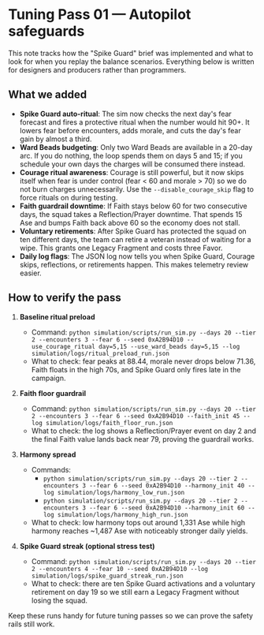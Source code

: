 # Tuning Pass 01 — Autopilot safeguards

This note tracks how the "Spike Guard" brief was implemented and what to look for when you replay
the balance scenarios. Everything below is written for designers and producers rather than
programmers.

## What we added

- **Spike Guard auto-ritual**: The sim now checks the next day's fear forecast and fires a protective
  ritual when the number would hit 90+. It lowers fear before encounters, adds morale, and cuts the
  day's fear gain by almost a third.
- **Ward Beads budgeting**: Only two Ward Beads are available in a 20-day arc. If you do nothing,
  the loop spends them on days 5 and 15; if you schedule your own days the charges will be consumed
  there instead.
- **Courage ritual awareness**: Courage is still powerful, but it now skips itself when fear is under
  control (fear < 60 and morale > 70) so we do not burn charges unnecessarily. Use the
  `--disable_courage_skip` flag to force rituals on during testing.
- **Faith guardrail downtime**: If Faith stays below 60 for two consecutive days, the squad takes a
  Reflection/Prayer downtime. That spends 15 Ase and bumps Faith back above 60 so the economy does
  not stall.
- **Voluntary retirements**: After Spike Guard has protected the squad on ten different days, the
  team can retire a veteran instead of waiting for a wipe. This grants one Legacy Fragment and costs
  three Favor.
- **Daily log flags**: The JSON log now tells you when Spike Guard, Courage skips, reflections, or
  retirements happen. This makes telemetry review easier.

## How to verify the pass

1. **Baseline ritual preload**
   - Command: `python simulation/scripts/run_sim.py --days 20 --tier 2 --encounters 3 --fear 6 --seed 0xA2B94D10 --use_courage_ritual day=5,15 --use_ward_beads day=5,15 --log simulation/logs/ritual_preload_run.json`
   - What to check: fear peaks at 88.44, morale never drops below 71.36, Faith floats in the high
     70s, and Spike Guard only fires late in the campaign.

2. **Faith floor guardrail**
   - Command: `python simulation/scripts/run_sim.py --days 20 --tier 2 --encounters 3 --fear 6 --seed 0xA2B94D10 --faith_init 45 --log simulation/logs/faith_floor_run.json`
   - What to check: the log shows a Reflection/Prayer event on day 2 and the final Faith value lands
     back near 79, proving the guardrail works.

3. **Harmony spread**
   - Commands:
     - `python simulation/scripts/run_sim.py --days 20 --tier 2 --encounters 3 --fear 6 --seed 0xA2B94D10 --harmony_init 40 --log simulation/logs/harmony_low_run.json`
     - `python simulation/scripts/run_sim.py --days 20 --tier 2 --encounters 3 --fear 6 --seed 0xA2B94D10 --harmony_init 60 --log simulation/logs/harmony_high_run.json`
   - What to check: low harmony tops out around 1,331 Ase while high harmony reaches ~1,487 Ase with
     noticeably stronger daily yields.

4. **Spike Guard streak (optional stress test)**
   - Command: `python simulation/scripts/run_sim.py --days 20 --tier 2 --encounters 4 --fear 10 --seed 0xA2B94D10 --log simulation/logs/spike_guard_streak_run.json`
   - What to check: there are ten Spike Guard activations and a voluntary retirement on day 19 so we
     still earn a Legacy Fragment without losing the squad.

Keep these runs handy for future tuning passes so we can prove the safety rails still work.
